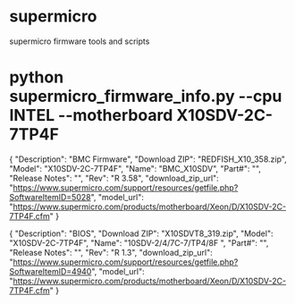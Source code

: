 # supermicro
supermicro firmware tools and scripts



# python supermicro_firmware_info.py --cpu INTEL --motherboard X10SDV-2C-7TP4F
{
    "Description": "BMC Firmware",
    "Download ZIP": "REDFISH_X10_358.zip",
    "Model": "X10SDV-2C-7TP4F",
    "Name": "BMC_X10SDV",
    "Part#": "",
    "Release Notes": "",
    "Rev": "R 3.58",
    "download_zip_url": "https://www.supermicro.com/support/resources/getfile.php?SoftwareItemID=5028",
    "model_url": "https://www.supermicro.com/products/motherboard/Xeon/D/X10SDV-2C-7TP4F.cfm"
}

{
    "Description": "BIOS",
    "Download ZIP": "X10SDVT8_319.zip",
    "Model": "X10SDV-2C-7TP4F",
    "Name": "10SDV-2/4/7C-7/TP4/8F ",
    "Part#": "",
    "Release Notes": "",
    "Rev": "R 1.3",
    "download_zip_url": "https://www.supermicro.com/support/resources/getfile.php?SoftwareItemID=4940",
    "model_url": "https://www.supermicro.com/products/motherboard/Xeon/D/X10SDV-2C-7TP4F.cfm"
}
